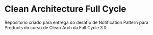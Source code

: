 # Clean Architecture Full Cycle

Repositorio criado para entrega do desafio de Notification Pattern para Products do curso de Clean Arch da Full Cycle 3.0
